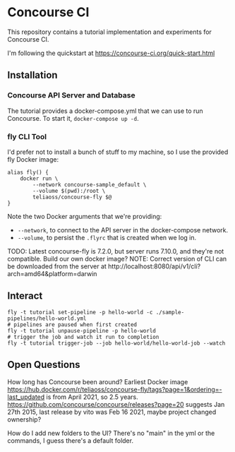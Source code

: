 # Concourse CI

This repository contains a tutorial implementation and experiments for Concourse CI.

I'm following the quickstart at https://concourse-ci.org/quick-start.html

## Installation

### Concourse API Server and Database

The tutorial provides a docker-compose.yml that we can use to run Concourse. To start it, `docker-compose up -d`.

### fly CLI Tool

I'd prefer not to install a bunch of stuff to my machine, so I use the provided fly Docker image:

```
alias fly() { 
	docker run \
		--network concourse-sample_default \
		--volume $(pwd):/root \
		teliaoss/concourse-fly $@ 
}
```

Note the two Docker arguments that we're providing:
 - `--network`, to connect to the API server in the docker-compose network.
 - `--volume`, to persist the `.flyrc` that is created when we log in.

TODO: Latest concourse-fly is 7.2.0, but server runs 7.10.0, and they're not compatible. Build our own docker image?
NOTE: Correct version of CLI can be downloaded from the server at http://localhost:8080/api/v1/cli?arch=amd64&platform=darwin

## Interact

```
fly -t tutorial set-pipeline -p hello-world -c ./sample-pipelines/hello-world.yml
# pipelines are paused when first created
fly -t tutorial unpause-pipeline -p hello-world
# trigger the job and watch it run to completion
fly -t tutorial trigger-job --job hello-world/hello-world-job --watch
```


## Open Questions

How long has Concourse been around? Earliest Docker image https://hub.docker.com/r/teliaoss/concourse-fly/tags?page=1&ordering=-last_updated is from April 2021, so 2.5 years. 
	https://github.com/concourse/concourse/releases?page=20 suggests Jan 27th 2015, 
	last release by vito was Feb 16 2021, maybe project changed ownership?

How do I add new folders to the UI? There's no "main" in the yml or the commands, I guess there's a default folder. 




